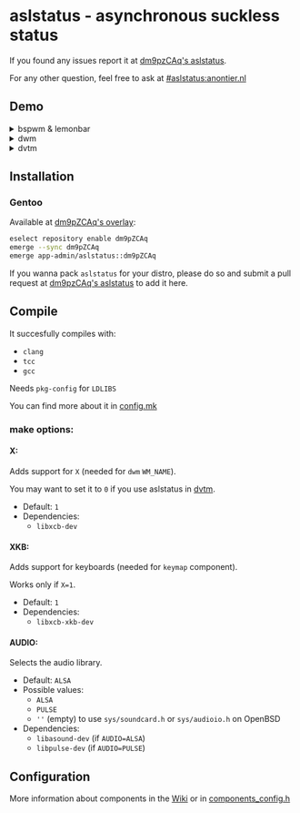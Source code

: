 # aslstatus - asynchronous suckless status
If you found any issues report it at
[dm9pzCAq's aslstatus](https://notabug.org/dm9pZCAq/aslstatus).

For any other question, feel free to ask at
[#aslstatus:anontier.nl](https://matrix.to/#/#aslstatus:anontier.nl)

## Demo
<details><summary>bspwm & lemonbar</summary>
![bspwm demo](https://i.ibb.co/3SRSkTP/lemonbar-with-aslstatus.gif)
</details>

<details><summary>dwm</summary>
![dwm demo](https://i.ibb.co/r5PYRj8/Demo.gif)
</details>

<details><summary>dvtm</summary>
[![dvtm asciicast](https://asciinema.org/a/437217.svg)](https://asciinema.org/a/437217)
</details>

## Installation
### Gentoo
Available at [dm9pZCAq's overlay](https://notabug.org/dm9pZCAq/dm9pZCAq-overlay):
```sh
eselect repository enable dm9pZCAq
emerge --sync dm9pZCAq
emerge app-admin/aslstatus::dm9pZCAq
```

If you wanna pack `aslstatus` for your distro, please do so and submit a pull
request at [dm9pzCAq's aslstatus](https://notabug.org/dm9pZCAq/aslstatus) to
add it here.

## Compile
It succesfully compiles with:
* `clang`
* `tcc`
* `gcc`

Needs `pkg-config` for `LDLIBS`

You can find more about it in [config.mk](config.mk)

### make options:
#### X:
Adds support for `X` (needed for `dwm` `WM_NAME`).

You may want to set it to `0` if you use aslstatus in
[dvtm](https://www.brain-dump.org/projects/dvtm/).

* Default: `1`
* Dependencies:
  * `libxcb-dev`

#### XKB:
Adds support for keyboards (needed for `keymap` component).

Works only if `X=1`.

* Default: `1`
* Dependencies:
  * `libxcb-xkb-dev`

#### AUDIO:
Selects the audio library.

* Default: `ALSA`
* Possible values:
  * `ALSA`
  * `PULSE`
  * `''` (empty) to use `sys/soundcard.h` or `sys/audioio.h` on OpenBSD
* Dependencies:
  * `libasound-dev` (if `AUDIO=ALSA`)
  * `libpulse-dev` (if `AUDIO=PULSE`)

## Configuration
More information about components in the [Wiki](wiki/COMPONENTS.md) or in
[components_config.h](components_config.h)

